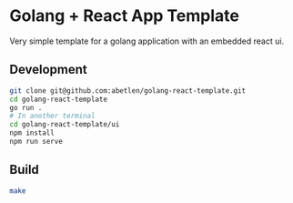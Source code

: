 # Golang + React App Template

Very simple template for a golang application with an embedded react ui.

## Development

```bash
git clone git@github.com:abetlen/golang-react-template.git
cd golang-react-template
go run .
# In another terminal
cd golang-react-template/ui
npm install
npm run serve
```

## Build

```bash
make
```
